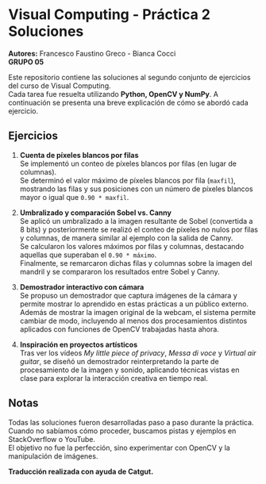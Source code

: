 # Visual Computing - Práctica 2 Soluciones  

**Autores:** Francesco Faustino Greco - Bianca Cocci  
**GRUPO 05**

Este repositorio contiene las soluciones al segundo conjunto de ejercicios del curso de Visual Computing.  
Cada tarea fue resuelta utilizando **Python, OpenCV y NumPy**. A continuación se presenta una breve explicación de cómo se abordó cada ejercicio.  

## Ejercicios  

1. **Cuenta de píxeles blancos por filas**  
   Se implementó un conteo de píxeles blancos por filas (en lugar de columnas).  
   Se determinó el valor máximo de píxeles blancos por fila (`maxfil`), mostrando las filas y sus posiciones con un número de píxeles blancos mayor o igual que `0.90 * maxfil`.  

2. **Umbralizado y comparación Sobel vs. Canny**  
   Se aplicó un umbralizado a la imagen resultante de Sobel (convertida a 8 bits) y posteriormente se realizó el conteo de píxeles no nulos por filas y columnas, de manera similar al ejemplo con la salida de Canny.  
   Se calcularon los valores máximos por filas y columnas, destacando aquellas que superaban el `0.90 * máximo`.  
   Finalmente, se remarcaron dichas filas y columnas sobre la imagen del mandril y se compararon los resultados entre Sobel y Canny.  

3. **Demostrador interactivo con cámara**  
   Se propuso un demostrador que captura imágenes de la cámara y permite mostrar lo aprendido en estas prácticas a un público externo.  
   Además de mostrar la imagen original de la webcam, el sistema permite cambiar de modo, incluyendo al menos dos procesamientos distintos aplicados con funciones de OpenCV trabajadas hasta ahora.  

4. **Inspiración en proyectos artísticos**  
   Tras ver los vídeos *My little piece of privacy*, *Messa di voce* y *Virtual air guitar*, se diseñó un demostrador reinterpretando la parte de procesamiento de la imagen y sonido, aplicando técnicas vistas en clase para explorar la interacción creativa en tiempo real.  

## Notas  

Todas las soluciones fueron desarrolladas paso a paso durante la práctica.  
Cuando no sabíamos cómo proceder, buscamos pistas y ejemplos en StackOverflow o YouTube.  
El objetivo no fue la perfección, sino experimentar con OpenCV y la manipulación de imágenes.  

**Traducción realizada con ayuda de Catgut.**
